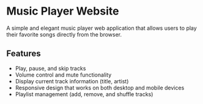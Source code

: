 # Music Player Website

A simple and elegant music player web application that allows users to play their favorite songs directly from the browser.

## Features

- Play, pause, and skip tracks
- Volume control and mute functionality
- Display current track information (title, artist)
- Responsive design that works on both desktop and mobile devices
- Playlist management (add, remove, and shuffle tracks)
